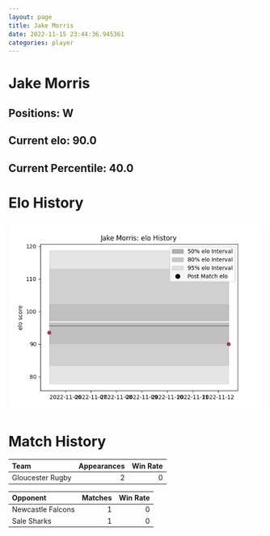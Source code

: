 ```yaml
---  
layout: page  
title: Jake Morris  
date: 2022-11-15 23:44:36.945361  
categories: player  
---
```

# Jake Morris

## Positions: W

## Current elo: 90.0

## Current Percentile: 40.0

# Elo History


![elo history](history_JakeMorris.png)
# Match History


| Team             |   Appearances |   Win Rate |
|:-----------------|--------------:|-----------:|
| Gloucester Rugby |             2 |          0 |

| Opponent          |   Matches |   Win Rate |
|:------------------|----------:|-----------:|
| Newcastle Falcons |         1 |          0 |
| Sale Sharks       |         1 |          0 |